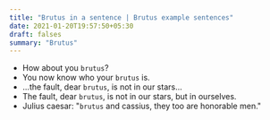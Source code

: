 ```yaml
---
title: "Brutus in a sentence | Brutus example sentences"
date: 2021-01-20T19:57:50+05:30
draft: falses
summary: "Brutus"
---
```

- How about you `brutus`?
- You now know who your `brutus` is.
- ...the fault, dear `brutus`, is not in our stars...
- The fault, dear `brutus`, is not in our stars, but in ourselves.
- Julius caesar: "`brutus` and cassius, they too are honorable men."
                 
